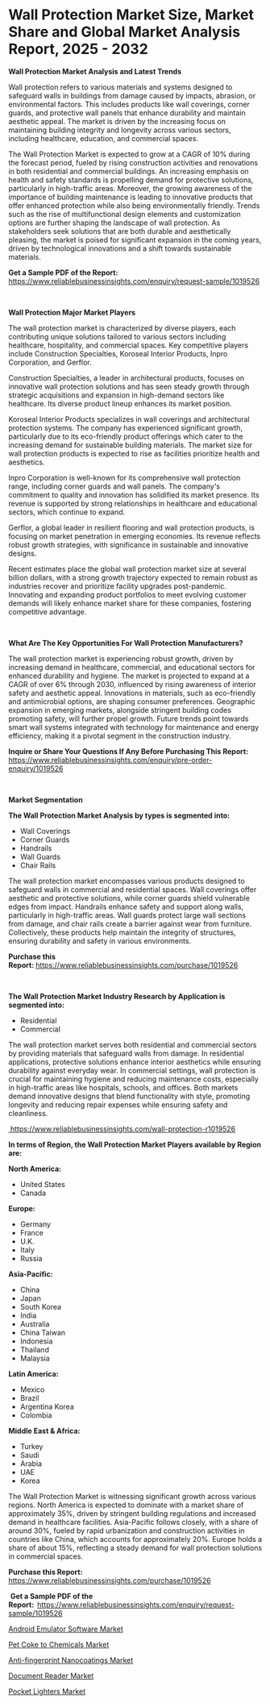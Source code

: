 <p><h1>Wall Protection Market Size, Market Share and Global Market Analysis Report, 2025 - 2032</h1></p><p><strong>Wall Protection Market Analysis and Latest Trends</strong></p>
<p><p>Wall protection refers to various materials and systems designed to safeguard walls in buildings from damage caused by impacts, abrasion, or environmental factors. This includes products like wall coverings, corner guards, and protective wall panels that enhance durability and maintain aesthetic appeal. The market is driven by the increasing focus on maintaining building integrity and longevity across various sectors, including healthcare, education, and commercial spaces.</p><p>The Wall Protection Market is expected to grow at a CAGR of 10% during the forecast period, fueled by rising construction activities and renovations in both residential and commercial buildings. An increasing emphasis on health and safety standards is propelling demand for protective solutions, particularly in high-traffic areas. Moreover, the growing awareness of the importance of building maintenance is leading to innovative products that offer enhanced protection while also being environmentally friendly. Trends such as the rise of multifunctional design elements and customization options are further shaping the landscape of wall protection. As stakeholders seek solutions that are both durable and aesthetically pleasing, the market is poised for significant expansion in the coming years, driven by technological innovations and a shift towards sustainable materials.</p></p>
<p><strong>Get a Sample PDF of the Report:&nbsp;</strong> <a href="https://www.reliablebusinessinsights.com/enquiry/request-sample/1019526?utm_campaign=2220&utm_medium=2&utm_source=Github&utm_content=ia&utm_term=06022025&utm_id=wall-protection">https://www.reliablebusinessinsights.com/enquiry/request-sample/1019526</a></p>
<p>&nbsp;</p>
<p><strong>Wall Protection Major Market Players</strong></p>
<p><p>The wall protection market is characterized by diverse players, each contributing unique solutions tailored to various sectors including healthcare, hospitality, and commercial spaces. Key competitive players include Construction Specialties, Koroseal Interior Products, Inpro Corporation, and Gerflor.</p><p>Construction Specialties, a leader in architectural products, focuses on innovative wall protection solutions and has seen steady growth through strategic acquisitions and expansion in high-demand sectors like healthcare. Its diverse product lineup enhances its market position.</p><p>Koroseal Interior Products specializes in wall coverings and architectural protection systems. The company has experienced significant growth, particularly due to its eco-friendly product offerings which cater to the increasing demand for sustainable building materials. The market size for wall protection products is expected to rise as facilities prioritize health and aesthetics.</p><p>Inpro Corporation is well-known for its comprehensive wall protection range, including corner guards and wall panels. The company's commitment to quality and innovation has solidified its market presence. Its revenue is supported by strong relationships in healthcare and educational sectors, which continue to expand.</p><p>Gerflor, a global leader in resilient flooring and wall protection products, is focusing on market penetration in emerging economies. Its revenue reflects robust growth strategies, with significance in sustainable and innovative designs.</p><p>Recent estimates place the global wall protection market size at several billion dollars, with a strong growth trajectory expected to remain robust as industries recover and prioritize facility upgrades post-pandemic. Innovating and expanding product portfolios to meet evolving customer demands will likely enhance market share for these companies, fostering competitive advantage.</p></p>
<p>&nbsp;</p>
<p><strong>What Are The Key Opportunities For Wall Protection Manufacturers?</strong></p>
<p><p>The wall protection market is experiencing robust growth, driven by increasing demand in healthcare, commercial, and educational sectors for enhanced durability and hygiene.  The market is projected to expand at a CAGR of over 6% through 2030, influenced by rising awareness of interior safety and aesthetic appeal. Innovations in materials, such as eco-friendly and antimicrobial options, are shaping consumer preferences. Geographic expansion in emerging markets, alongside stringent building codes promoting safety, will further propel growth. Future trends point towards smart wall systems integrated with technology for maintenance and energy efficiency, making it a pivotal segment in the construction industry.</p></p>
<p><strong>Inquire or Share Your Questions If Any Before Purchasing This Report:</strong> <a href="https://www.reliablebusinessinsights.com/enquiry/pre-order-enquiry/1019526?utm_campaign=2220&utm_medium=2&utm_source=Github&utm_content=ia&utm_term=06022025&utm_id=wall-protection">https://www.reliablebusinessinsights.com/enquiry/pre-order-enquiry/1019526</a></p>
<p>&nbsp;</p>
<p><strong>Market Segmentation</strong></p>
<p><strong>The Wall Protection Market Analysis by types is segmented into:</strong></p>
<p><ul><li>Wall Coverings</li><li>Corner Guards</li><li>Handrails</li><li>Wall Guards</li><li>Chair Rails</li></ul></p>
<p><p>The wall protection market encompasses various products designed to safeguard walls in commercial and residential spaces. Wall coverings offer aesthetic and protective solutions, while corner guards shield vulnerable edges from impact. Handrails enhance safety and support along walls, particularly in high-traffic areas. Wall guards protect large wall sections from damage, and chair rails create a barrier against wear from furniture. Collectively, these products help maintain the integrity of structures, ensuring durability and safety in various environments.</p></p>
<p><strong>Purchase this Report:&nbsp;</strong><a href="https://www.reliablebusinessinsights.com/purchase/1019526?utm_campaign=2220&utm_medium=2&utm_source=Github&utm_content=ia&utm_term=06022025&utm_id=wall-protection">https://www.reliablebusinessinsights.com/purchase/1019526</a></p>
<p>&nbsp;</p>
<p><strong>The Wall Protection Market Industry Research by Application is segmented into:</strong></p>
<p><ul><li>Residential</li><li>Commercial</li></ul></p>
<p><p>The wall protection market serves both residential and commercial sectors by providing materials that safeguard walls from damage. In residential applications, protective solutions enhance interior aesthetics while ensuring durability against everyday wear. In commercial settings, wall protection is crucial for maintaining hygiene and reducing maintenance costs, especially in high-traffic areas like hospitals, schools, and offices. Both markets demand innovative designs that blend functionality with style, promoting longevity and reducing repair expenses while ensuring safety and cleanliness.</p></p>
<p><a href="https://www.reliablebusinessinsights.com/wall-protection-r1019526?utm_campaign=2220&utm_medium=2&utm_source=Github&utm_content=ia&utm_term=06022025&utm_id=wall-protection">&nbsp;https://www.reliablebusinessinsights.com/wall-protection-r1019526</a></p>
<p><strong>In terms of Region, the Wall Protection Market Players available by Region are:</strong></p>
<p>
    <p> <strong> North America: </strong>
        <ul>
            <li>United States</li>
            <li>Canada</li>
        </ul>
        </p> 
    <p> <strong> Europe: </strong>
        <ul>
            <li>Germany</li>
            <li>France</li>
            <li>U.K.</li>
            <li>Italy</li>
            <li>Russia</li>
        </ul>
        </p> 
    <p> <strong> Asia-Pacific: </strong>
        <ul>
            <li>China</li>
            <li>Japan</li>
            <li>South Korea</li>
            <li>India</li>
            <li>Australia</li>
            <li>China Taiwan</li>
            <li>Indonesia</li>
            <li>Thailand</li>
            <li>Malaysia</li>
        </ul>
        </p> 
    <p> <strong> Latin America: </strong>
        <ul>
            <li>Mexico</li>
            <li>Brazil</li>
            <li>Argentina Korea</li>
            <li>Colombia</li>
        </ul>
        </p> 
    <p> <strong> Middle East & Africa: </strong>
        <ul>
            <li>Turkey</li>
            <li>Saudi</li>
            <li>Arabia</li>
            <li>UAE</li>
            <li>Korea</li>
        </ul>
    </p>
    </p>
<p><p>The Wall Protection Market is witnessing significant growth across various regions. North America is expected to dominate with a market share of approximately 35%, driven by stringent building regulations and increased demand in healthcare facilities. Asia-Pacific follows closely, with a share of around 30%, fueled by rapid urbanization and construction activities in countries like China, which accounts for approximately 20%. Europe holds a share of about 15%, reflecting a steady demand for wall protection solutions in commercial spaces.</p></p>
<p><strong>Purchase this Report: </strong><a href="https://www.reliablebusinessinsights.com/purchase/1019526?utm_campaign=2220&utm_medium=2&utm_source=Github&utm_content=ia&utm_term=06022025&utm_id=wall-protection">https://www.reliablebusinessinsights.com/purchase/1019526</a></p>
<p>&nbsp;<strong>Get a Sample PDF of the Report:&nbsp;&nbsp;</strong><a href="https://www.reliablebusinessinsights.com/enquiry/request-sample/1019526?utm_campaign=2220&utm_medium=2&utm_source=Github&utm_content=ia&utm_term=06022025&utm_id=wall-protection">https://www.reliablebusinessinsights.com/enquiry/request-sample/1019526</a></p>
<p><strong></strong></p>
<p><p><a href="https://www.linkedin.com/pulse/comprehensive-overview-android-emulator-software-market-size-qgrsf?utm_campaign=2220&utm_medium=2&utm_source=Github&utm_content=ia&utm_term=06022025&utm_id=wall-protection">Android Emulator Software Market</a></p><p><a href="https://www.linkedin.com/pulse/pet-coke-chemicals-market-report-offers-financial-analysis-major-uatcf?utm_campaign=2220&utm_medium=2&utm_source=Github&utm_content=ia&utm_term=06022025&utm_id=wall-protection">Pet Coke to Chemicals Market</a></p><p><a href="https://www.linkedin.com/pulse/anti-fingerprint-nanocoatings-market-competitive-landscape-key-m0qlf?utm_campaign=2220&utm_medium=2&utm_source=Github&utm_content=ia&utm_term=06022025&utm_id=wall-protection">Anti-fingerprint Nanocoatings Market</a></p><p><a href="https://www.linkedin.com/pulse/document-reader-market-research-report-identifying-challenges-ydyxf?utm_campaign=2220&utm_medium=2&utm_source=Github&utm_content=ia&utm_term=06022025&utm_id=wall-protection">Document Reader Market</a></p><p><a href="https://github.com/norbeludie83/Market-Research-Report-List-1/blob/main/pocket-lighters-market.md?utm_campaign=2220&utm_medium=2&utm_source=Github&utm_content=ia&utm_term=06022025&utm_id=wall-protection">Pocket Lighters Market</a></p></p>
